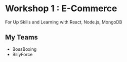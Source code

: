 
<h1>Workshop 1 : E-Commerce</h1>

For Up Skills and Learning with React, Node.js, MongoDB

<h2>My Teams</h2>

- BossBoxing
- BillyForce